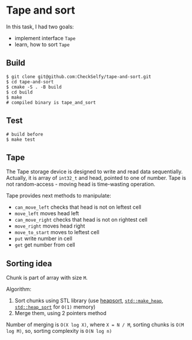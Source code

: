 # Tape and sort

In this task, I had two goals:
* implement interface `Tape`
* learn, how to sort `Tape`

## Build
```shell
$ git clone git@github.com:CheckSelfy/tape-and-sort.git
$ cd tape-and-sort
$ cmake -S . -B build
$ cd build
$ make 
# compiled binary is tape_and_sort
```

## Test
```shell
# build before
$ make test
```


## Tape

The Tape storage device is designed to write and read data sequentially. 
Actually, it is array of `int32_t` and head, pointed to one of number. 
Tape is not random-access - moving head is time-wasting operation.

Tape provides next methods to manipulate:
* `can_move_left` checks that head is not on leftest cell
* `move_left` moves head left
* `can_move_right` checks that head is not on rightest cell
* `move_right` moves head right 
* `move_to_start` moves to leftest cell
* `put` write number in cell
* `get` get number from cell

## Sorting idea

Chunk is part of array with size `M`.

Algorithm:
1. Sort chunks using STL library (use [heapsort](https://en.wikipedia.org/wiki/Heapsort), [`std::make_heap`](https://en.cppreference.com/w/cpp/algorithm/make_heap), [`std::heap_sort`](https://en.cppreference.com/w/cpp/algorithm/sort_heap) for `O(1)` memory)
2. Merge them, using 2 pointers method

Number of merging is `O(X log X)`, where `X = N / M`, sorting chunks is `O(M log M)`, so, sorting complexity is `O(N log n)`
